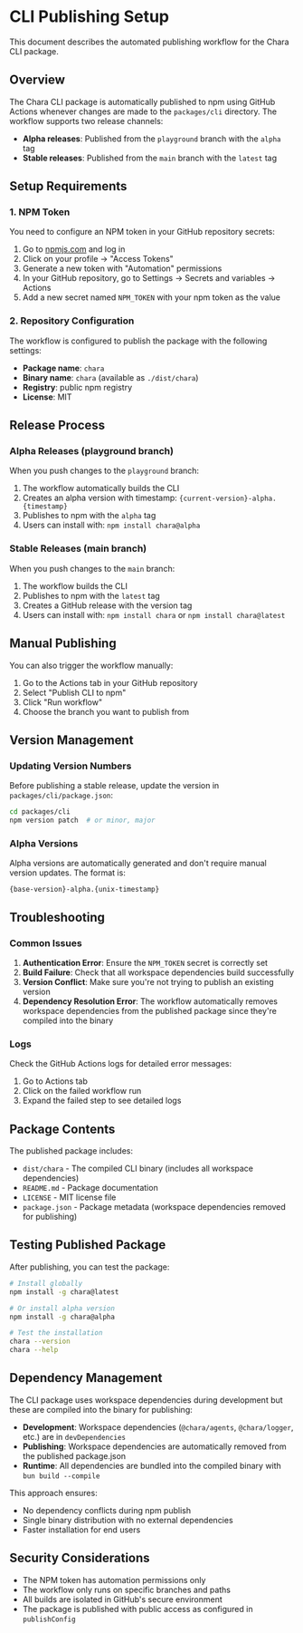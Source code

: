 # CLI Publishing Setup

This document describes the automated publishing workflow for the Chara CLI package.

## Overview

The Chara CLI package is automatically published to npm using GitHub Actions whenever changes are made to the `packages/cli` directory. The workflow supports two release channels:

- **Alpha releases**: Published from the `playground` branch with the `alpha` tag
- **Stable releases**: Published from the `main` branch with the `latest` tag

## Setup Requirements

### 1. NPM Token

You need to configure an NPM token in your GitHub repository secrets:

1. Go to [npmjs.com](https://www.npmjs.com) and log in
2. Click on your profile → "Access Tokens"
3. Generate a new token with "Automation" permissions
4. In your GitHub repository, go to Settings → Secrets and variables → Actions
5. Add a new secret named `NPM_TOKEN` with your npm token as the value

### 2. Repository Configuration

The workflow is configured to publish the package with the following settings:

- **Package name**: `chara`
- **Binary name**: `chara` (available as `./dist/chara`)
- **Registry**: public npm registry
- **License**: MIT

## Release Process

### Alpha Releases (playground branch)

When you push changes to the `playground` branch:

1. The workflow automatically builds the CLI
2. Creates an alpha version with timestamp: `{current-version}-alpha.{timestamp}`
3. Publishes to npm with the `alpha` tag
4. Users can install with: `npm install chara@alpha`

### Stable Releases (main branch)

When you push changes to the `main` branch:

1. The workflow builds the CLI
2. Publishes to npm with the `latest` tag
3. Creates a GitHub release with the version tag
4. Users can install with: `npm install chara` or `npm install chara@latest`

## Manual Publishing

You can also trigger the workflow manually:

1. Go to the Actions tab in your GitHub repository
2. Select "Publish CLI to npm"
3. Click "Run workflow"
4. Choose the branch you want to publish from

## Version Management

### Updating Version Numbers

Before publishing a stable release, update the version in `packages/cli/package.json`:

```bash
cd packages/cli
npm version patch  # or minor, major
```

### Alpha Versions

Alpha versions are automatically generated and don't require manual version updates. The format is:
```
{base-version}-alpha.{unix-timestamp}
```

## Troubleshooting

### Common Issues

1. **Authentication Error**: Ensure the `NPM_TOKEN` secret is correctly set
2. **Build Failure**: Check that all workspace dependencies build successfully
3. **Version Conflict**: Make sure you're not trying to publish an existing version
4. **Dependency Resolution Error**: The workflow automatically removes workspace dependencies from the published package since they're compiled into the binary

### Logs

Check the GitHub Actions logs for detailed error messages:
1. Go to Actions tab
2. Click on the failed workflow run
3. Expand the failed step to see detailed logs

## Package Contents

The published package includes:

- `dist/chara` - The compiled CLI binary (includes all workspace dependencies)
- `README.md` - Package documentation
- `LICENSE` - MIT license file
- `package.json` - Package metadata (workspace dependencies removed for publishing)

## Testing Published Package

After publishing, you can test the package:

```bash
# Install globally
npm install -g chara@latest

# Or install alpha version
npm install -g chara@alpha

# Test the installation
chara --version
chara --help
```

## Dependency Management

The CLI package uses workspace dependencies during development but these are compiled into the binary for publishing:

- **Development**: Workspace dependencies (`@chara/agents`, `@chara/logger`, etc.) are in `devDependencies`
- **Publishing**: Workspace dependencies are automatically removed from the published package.json
- **Runtime**: All dependencies are bundled into the compiled binary with `bun build --compile`

This approach ensures:
- No dependency conflicts during npm publish
- Single binary distribution with no external dependencies
- Faster installation for end users

## Security Considerations

- The NPM token has automation permissions only
- The workflow only runs on specific branches and paths
- All builds are isolated in GitHub's secure environment
- The package is published with public access as configured in `publishConfig`
